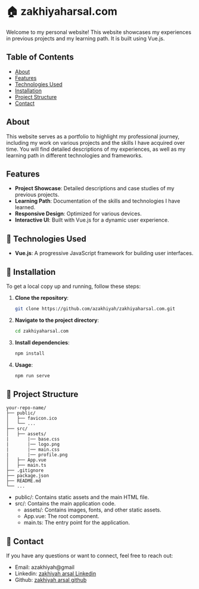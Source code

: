 # 🏠 zakhiyaharsal.com


Welcome to my personal website! This website showcases my experiences in previous projects and my learning path. It is built using Vue.js.

## Table of Contents

- [About](#about)
- [Features](#features)
- [Technologies Used](#technologies-used)
- [Installation](#installation)
- [Project Structure](#project-structure)
- [Contact](#contact)

## About

This website serves as a portfolio to highlight my professional journey, including my work on various projects and the skills I have acquired over time. You will find detailed descriptions of my experiences, as well as my learning path in different technologies and frameworks.

## Features

- **Project Showcase**: Detailed descriptions and case studies of my previous projects.
- **Learning Path**: Documentation of the skills and technologies I have learned.
- **Responsive Design**: Optimized for various devices.
- **Interactive UI**: Built with Vue.js for a dynamic user experience.
  
## 🤖 Technologies Used

- **Vue.js**: A progressive JavaScript framework for building user interfaces.

## 📖 Installation

To get a local copy up and running, follow these steps:

1. **Clone the repository**:
   ```sh
   git clone https://github.com/azakhiyah/zakhiyaharsal.com.git

2. **Navigate to the project directory**:
   ```sh
   cd zakhiyaharsal.com

3. **Install dependencies**:
   ```sh
   npm install

4. **Usage**:
   ```sh
   npm run serve

## 🚧 Project Structure

   ```
   your-repo-name/
   ├── public/
   │   ├── favicon.ico
   │   └── ...
   ├── src/
   │   ├── assets/
   |       |── base.css
   |       |── logo.png
   |       |── main.css
   |       |── profile.png
   │   ├── App.vue
   │   ├── main.ts
   ├── .gitignore
   ├── package.json
   ├── README.md
   └── ...
   ```

- public/: Contains static assets and the main HTML file.
- src/: Contains the main application code.
  - assets/: Contains images, fonts, and other static assets.
  - App.vue: The root component.
  - main.ts: The entry point for the application.

## 🤝 Contact
If you have any questions or want to connect, feel free to reach out:

- Email: azakhiyah@gmail
- Linkedin: [zakhiyah arsal Linkedin](https://www.linkedin.com/in/zakhiyah-arsal-66333a44/)
- Github: [zakhiyah arsal github](https://github.com/azakhiyah)

